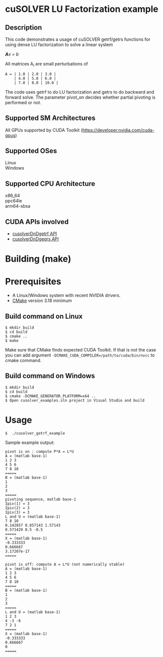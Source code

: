 # cuSOLVER LU Factorization example

## Description

This code demonstrates a usage of cuSOLVER getrf/getrs functions for using dense LU factorization to solve a linear system

_**A**x = b_

All matrices A<sub>i</sub> are small perturbations of
```
A = | 1.0 | 2.0 | 3.0 |
    | 4.0 | 5.0 | 6.0 |
    | 7.0 | 8.0 | 10.0 |
```

The code uses getrf to do LU factorization and getrs to do backward and forward solve. The parameter pivot_on decides whether partial pivoting is performed or not.

## Supported SM Architectures

All GPUs supported by CUDA Toolkit (https://developer.nvidia.com/cuda-gpus)  

## Supported OSes

Linux  
Windows

## Supported CPU Architecture

x86_64  
ppc64le  
arm64-sbsa

## CUDA APIs involved
- [cusolverDnDgetrf API](https://docs.nvidia.com/cuda/cusolver/index.html#cuSolverDN-lt-t-gt-getrf)
- [cusolverDnDgeqrs API](https://docs.nvidia.com/cuda/cusolver/index.html#cuSolverDN-lt-t-gt-getrs)

# Building (make)

# Prerequisites
- A Linux/Windows system with recent NVIDIA drivers.
- [CMake](https://cmake.org/download) version 3.18 minimum

## Build command on Linux
```
$ mkdir build
$ cd build
$ cmake ..
$ make
```
Make sure that CMake finds expected CUDA Toolkit. If that is not the case you can add argument `-DCMAKE_CUDA_COMPILER=/path/to/cuda/bin/nvcc` to cmake command.

## Build command on Windows
```
$ mkdir build
$ cd build
$ cmake -DCMAKE_GENERATOR_PLATFORM=x64 ..
$ Open cusolver_examples.sln project in Visual Studio and build
```

# Usage
```
$  ./cusolver_getrf_example
```

Sample example output:

```
pivot is on : compute P*A = L*U
A = (matlab base-1)
1 2 3
4 5 6
7 8 10
=====
B = (matlab base-1)
1
2
3
=====
pivoting sequence, matlab base-1
Ipiv(1) = 3
Ipiv(2) = 3
Ipiv(3) = 3
L and U = (matlab base-1)
7 8 10
0.142857 0.857143 1.57143
0.571429 0.5 -0.5
=====
X = (matlab base-1)
-0.333333
0.666667
3.17207e-17
=====

pivot is off: compute A = L*U (not numerically stable)
A = (matlab base-1)
1 2 3
4 5 6
7 8 10
=====
B = (matlab base-1)
1
2
3
=====
L and U = (matlab base-1)
1 2 3
4 -3 -6
7 2 1
=====
X = (matlab base-1)
-0.333333
0.666667
0
=====
```
